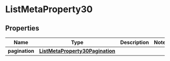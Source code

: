 

# ListMetaProperty30


## Properties

| Name | Type | Description | Notes |
|------------ | ------------- | ------------- | -------------|
|**pagination** | [**ListMetaProperty30Pagination**](ListMetaProperty30Pagination.md) |  |  |



